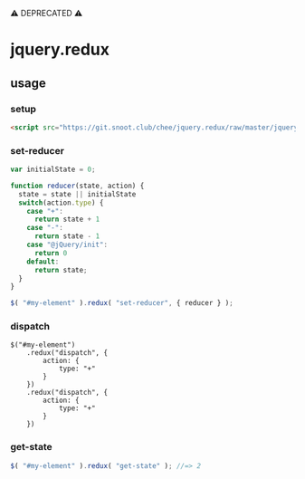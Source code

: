 ⚠ DEPRECATED ⚠

# jquery.redux

## usage

### setup

```html
<script src="https://git.snoot.club/chee/jquery.redux/raw/master/jquery.redux.min.js">
```

### set-reducer

```js
var initialState = 0;

function reducer(state, action) {
  state = state || initialState
  switch(action.type) {
    case "+":
      return state + 1
    case "-":
      return state - 1
    case "@jQuery/init":
      return 0
    default:
      return state;
  }
}

$( "#my-element" ).redux( "set-reducer", { reducer } );
```

### dispatch
```
$("#my-element")
    .redux("dispatch", {
	    action: {
		    type: "+"
	    }
	})
    .redux("dispatch", {
	    action: {
		    type: "+"
	    }
	})
```

### get-state

```js
$( "#my-element" ).redux( "get-state" ); //=> 2
```
